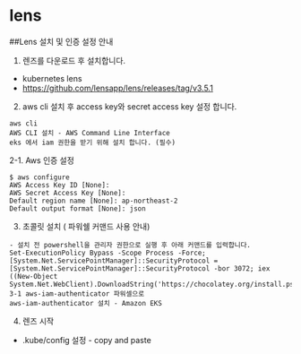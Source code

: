 # lens

##Lens 설치 및 인증 설정 안내
 
1. 렌즈를 다운로드 후 설치합니다.
- kubernetes lens
- https://github.com/lensapp/lens/releases/tag/v3.5.1
 
2. aws cli 설치 후 access key와 secret access key 설정 합니다.
```
aws cli
AWS CLI 설치 - AWS Command Line Interface
eks 에서 iam 권한을 받기 위해 설치 합니다. (필수)
```

2-1. Aws 인증 설정
```
$ aws configure
AWS Access Key ID [None]:
AWS Secret Access Key [None]: 
Default region name [None]: ap-northeast-2
Default output format [None]: json
```

3. 초콜릿 설치 ( 파워쉘 커맨드 사용 안내)
```
- 설치 전 powershell을 관리자 권한으로 실행 후 아래 커맨드를 입력합니다.
Set-ExecutionPolicy Bypass -Scope Process -Force; [System.Net.ServicePointManager]::SecurityProtocol = [System.Net.ServicePointManager]::SecurityProtocol -bor 3072; iex ((New-Object System.Net.WebClient).DownloadString('https://chocolatey.org/install.ps1'))
3-1 aws-iam-authenticator 파워셀으로 
aws-iam-authenticator 설치 - Amazon EKS
```

4. 렌즈 시작
- .kube/config 설정 - copy and paste
